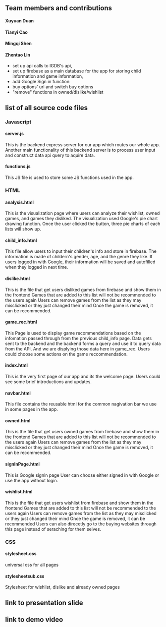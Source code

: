 ## Team members and contributions 
#### Xuyuan Duan
#### Tianyi Cao
#### Mingqi Shen
#### Zhentao Lin  
- set up api calls to IGDB's api, 
- set up firebase as a main database for the app for storing child information and game information, 
- add Google Sign in function 
- buy options' url and switch buy options 
- "remove" functions in owned/dislike/wishlist


## list of all source code files
### Javascript 
#### server.js
This is the backend express server for our app which routes our whole app. Another main functionality of this backend server is to process user input and construct data api query to aquire data. 
#### functions.js 
This JS file is used to store some JS functions used in the app. 

### HTML 
#### analysis.html	
This is the visualization page where users can analyze their wishlist, owned games, and games they disliked.
The visualization used Google's pie chart drawing function.
Once the user clicked the button, three pie charts of each lists will show up.
#### child_info.html
This file allow users to input their children's info and store in firebase.
The information is made of childern's gender, age, and the genre they like.
If users logged in with Google, their information will be saved and autofilled 
when they logged in next time.
#### dislike.html
This is the file that get users disliked games from firebase and show them in the frontend
Games that are added to this list will not be recommended to the users again
Users can remove games from the list as they may misclicked or they just changed their mind
Once the game is removed, it can be recommended. 
#### game_rec.html	
This Page is used to display game recommendations based on the infomation passed through from the
previous child_info page. Data gets sent to the backend and the backend forms a query and use it
to query data from the API. And we are displying those data here in game_rec. Users could choose
some actions on the game reccommendation.
#### index.html	
This is the very first page of our app and its the welcome page. Users could see some brief introductions and updates.
#### navbar.html	
This file contains the reusable html for the common nagivation bar we use in some pages in the app.
#### owned.html	
This is the file that get users owned games from firebase and show them in the frontend
Games that are added to this list will not be recommended to the users again
Users can remove games from the list as they may misclicked or they just changed their mind
Once the game is removed, it can be recommended. 
#### signInPage.html	
This is Google signin page
User can choose either signed in with Google or use the app without login. 
#### wishlist.html
This is the file that get users wishlist from firebase and show them in the frontend
Games that are added to this list will not be recommended to the users again
Users can remove games from the list as they may misclicked or they just changed their mind
Once the game is removed, it can be recommended
Users can also direcetly go to the buying websites through this page instead of seraching for them selves. 

### CSS
#### stylesheet.css	
universal css for all pages
#### stylesheetsub.css
Stylesheet for wishlist, dislike and already owned pages

## link to presentation slide 
## link to demo video
